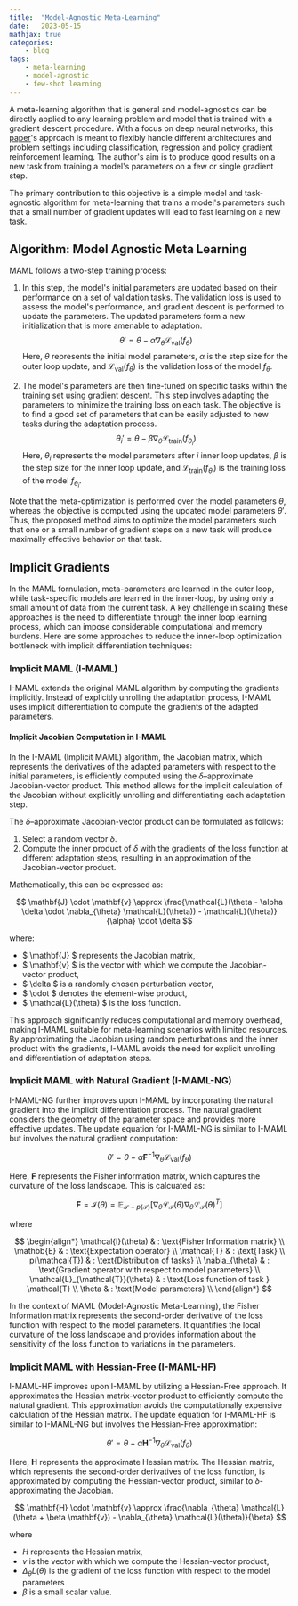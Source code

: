 ```yaml
---
title:  "Model-Agnostic Meta-Learning"
date:   2023-05-15
mathjax: true
categories:
    - blog
tags: 
    - meta-learning
    - model-agnostic
    - few-shot learning
---
```


A meta-learning algorithm that is general and model-agnostics can be directly applied to any learning problem and model that is trained with a gradient descent procedure. With a focus on deep neural networks, this [paper](https://arxiv.org/pdf/1703.03400.pdf)'s approach is meant to flexibly handle different architectures and problem settings including classification, regression and policy gradient reinforcement learning. The author's aim is to produce good results on a new task from training a model's parameters on a few or single gradient step. 

The primary contribution to this objective is a simple model and task-agnostic algorithm for meta-learning that trains a model's parameters such that a small number of gradient updates will lead to fast learning on a new task.

## Algorithm: Model Agnostic Meta Learning

MAML follows a two-step training process:

1. In this step, the model's initial parameters are updated based on their performance on a set of validation tasks. The validation loss is used to assess the model's performance, and gradient descent is performed to update the parameters. The updated parameters form a new initialization that is more amenable to adaptation.$$ \theta' = \theta - \alpha \nabla_{\theta} \mathcal{L}_{\text{val}}(f_{\theta}) $$ Here, $\theta$ represents the initial model parameters, $\alpha$ is the step size for the outer loop update, and $\mathcal{L}_{\text{val}}(f_{\theta})$ is the validation loss of the model $f_{\theta}$.

2. The model's parameters are then fine-tuned on specific tasks within the training set using gradient descent. This step involves adapting the parameters to minimize the training loss on each task. The objective is to find a good set of parameters that can be easily adjusted to new tasks during the adaptation process.$$ \theta_i' = \theta - \beta \nabla_{\theta} \mathcal{L}_{\text{train}}(f_{\theta_i}) $$ Here, $\theta_i$ represents the model parameters after $i$ inner loop updates, $\beta$ is the step size for the inner loop update, and $\mathcal{L}_{\text{train}}(f_{\theta_i})$ is the training loss of the model $f_{\theta_i}$.

Note that the meta-optimization is performed over the model parameters $\theta$, whereas the objective is computed using the updated model parameters $\theta'$. Thus, the proposed method aims to optimize the model parameters such that one or a small number of gradient steps on a new task will produce maximally effective behavior on that task.

## Implicit Gradients

In the MAML fornulation, meta-parameters are learned in the outer loop, while task-specific models are learned in the inner-loop, by using only a small amount of data from the current task. A key challenge in scaling these approaches is the need to differentiate through the inner loop learning process, which can impose considerable computational and memory burdens. Here are some approaches to reduce the inner-loop optimization bottleneck with implicit differentiation techniques:

### Implicit MAML (I-MAML)

I-MAML extends the original MAML algorithm by computing the gradients implicitly. Instead of explicitly unrolling the adaptation process, I-MAML uses implicit differentiation to compute the gradients of the adapted parameters. 

#### Implicit Jacobian Computation in I-MAML

In the I-MAML (Implicit MAML) algorithm, the Jacobian matrix, which represents the derivatives of the adapted parameters with respect to the initial parameters, is efficiently computed using the $\delta$–approximate Jacobian-vector product. This method allows for the implicit calculation of the Jacobian without explicitly unrolling and differentiating each adaptation step.

The $\delta$–approximate Jacobian-vector product can be formulated as follows:

1. Select a random vector $\delta$.
2. Compute the inner product of $\delta$ with the gradients of the loss function at different adaptation steps, resulting in an approximation of the Jacobian-vector product.

Mathematically, this can be expressed as:

$$
 \mathbf{J} \cdot \mathbf{v} \approx \frac{\mathcal{L}(\theta - \alpha \delta \odot \nabla_{\theta} \mathcal{L}(\theta)) - \mathcal{L}(\theta)}{\alpha} \cdot \delta 
$$

where:
- $ \mathbf{J} $ represents the Jacobian matrix,
- $ \mathbf{v} $ is the vector with which we compute the Jacobian-vector product,
- $ \delta $ is a randomly chosen perturbation vector,
- $ \odot $ denotes the element-wise product,
- $ \mathcal{L}(\theta) $ is the loss function.

This approach significantly reduces computational and memory overhead, making I-MAML suitable for meta-learning scenarios with limited resources.  By approximating the Jacobian using random perturbations and the inner product with the gradients, I-MAML avoids the need for explicit unrolling and differentiation of adaptation steps.


### Implicit MAML with Natural Gradient (I-MAML-NG)

I-MAML-NG further improves upon I-MAML by incorporating the natural gradient into the implicit differentiation process. The natural gradient considers the geometry of the parameter space and provides more effective updates. The update equation for I-MAML-NG is similar to I-MAML but involves the natural gradient computation:

$$
\theta' = \theta - \alpha \mathbf{F}^{-1} \nabla_{\theta} \mathcal{L}_{\text{val}}(f_{\theta})
$$

Here, $\mathbf{F}$ represents the Fisher information matrix, which captures the curvature of the loss landscape. This is calcuated as:

$$ \mathbf{F} = \mathcal{I}(\theta) = \mathbb{E}_{\mathcal{T} \sim p(\mathcal{T})} \left[ \nabla_{\theta} \mathcal{L}_{\mathcal{T}}(\theta) \nabla_{\theta} \mathcal{L}_{\mathcal{T}}(\theta)^T \right]$$

where 

$$
\begin{align*}
\mathcal{I}(\theta) & : \text{Fisher Information matrix} \\
\mathbb{E} & : \text{Expectation operator} \\
\mathcal{T} & : \text{Task} \\
p(\mathcal{T}) & : \text{Distribution of tasks} \\
\nabla_{\theta} & : \text{Gradient operator with respect to model parameters} \\
\mathcal{L}_{\mathcal{T}}(\theta) & : \text{Loss function of task } \mathcal{T} \\
\theta & : \text{Model parameters} \\
\end{align*}
$$

In the context of MAML (Model-Agnostic Meta-Learning), the Fisher Information matrix represents the second-order derivative of the loss function with respect to the model parameters. It quantifies the local curvature of the loss landscape and provides information about the sensitivity of the loss function to variations in the parameters.


### Implicit MAML with Hessian-Free (I-MAML-HF)

I-MAML-HF improves upon I-MAML by utilizing a Hessian-Free approach. It approximates the Hessian matrix-vector product to efficiently compute the natural gradient. This approximation avoids the computationally expensive calculation of the Hessian matrix. The update equation for I-MAML-HF is similar to I-MAML-NG but involves the Hessian-Free approximation:

$$
\theta' = \theta - \alpha \mathbf{H}^{-1} \nabla_{\theta} \mathcal{L}_{\text{val}}(f_{\theta})
$$

Here, $\mathbf{H}$ represents the approximate Hessian matrix. The Hessian matrix, which represents the second-order derivatives of the loss function, is approximated by computing the Hessian-vector product, similar to $\delta$-approximating the Jacobian. 

$$
\mathbf{H} \cdot \mathbf{v} \approx \frac{\nabla_{\theta} \mathcal{L}(\theta + \beta \mathbf{v}) - \nabla_{\theta} \mathcal{L}(\theta)}{\beta}
$$

where

- $H$ represents the Hessian matrix,
- $v$ is the vector with which we compute the Hessian-vector product,
- $\Delta_{\theta} L(\theta)$ is the gradient of the loss function with respect to the model parameters
- $\beta$ is a small scalar value.



